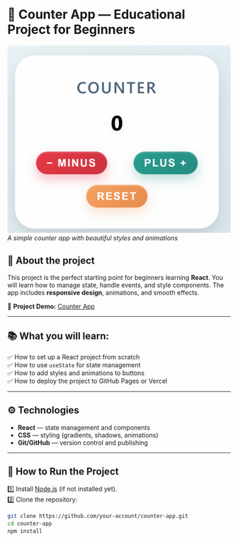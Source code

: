 # 🚀 Counter App — Educational Project for Beginners  

![Counter App Screenshot](./public/screenshot_counter.jpg)  
*A simple counter app with beautiful styles and animations*  

## 🌟 About the project  
This project is the perfect starting point for beginners learning **React**. You will learn how to manage state, handle events, and style components. The app includes **responsive design**, animations, and smooth effects.  

🔗 **Project Demo:** [Counter App](https://counter-app-begginer.vercel.app/)  

---

## 📚 What you will learn:  
✅ How to set up a React project from scratch  
✅ How to use `useState` for state management  
✅ How to add styles and animations to buttons  
✅ How to deploy the project to GitHub Pages or Vercel  

---

## ⚙️ Technologies  
- **React** — state management and components  
- **CSS** — styling (gradients, shadows, animations)  
- **Git/GitHub** — version control and publishing  

---

## 🚀 How to Run the Project  

1️⃣ Install [Node.js](https://nodejs.org/) (if not installed yet).  
2️⃣ Clone the repository:  
   ```bash
   git clone https://github.com/your-account/counter-app.git
   cd counter-app
   npm install


